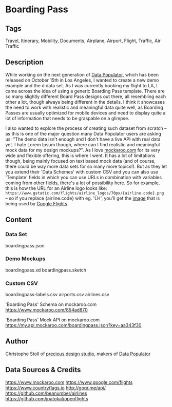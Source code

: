 # Boarding Pass

## Tags
Travel, Itinerary, Mobility, Documents, Airplane, Airport, Flight, Traffic, Air Traffic

## Description
While working on the next generation of [Data Populator](http://www.datapopulator.com), which has been released on October 15th in Los Angeles, I wanted to create a new demo example and the d data set. As I was currently booking my flight to LA, I came across the idea of using a generic Boarding Pass template. There are so many slightly different Board Pass designs out there, all resembling each other a lot, though always being different in the details. I think it showcases the need to work with realistic and meaningful data quite well, as Boarding Passes are usually optimized for mobile devices and need to display quite a lot of information that needs to be graspable on a glimpse.

I also wanted to explore the process of creating such dataset from scratch – as this is one of the major question many Data Populator users are asking us: "The demo data isn't enough and I don't have a live API with real data yet. I hate Lorem Ipsum though, where can I find realistic and meaningful mock data for my design mockups?". As I love [mockaroo.com](https://www.mockaroo.com) for its very wide and flexible offering, this is where I went. It has a lot of limitations though, being mainly focused on text based mock data (and of course, there could be way more data sets for so many more topics!). But as they let you extend their 'Data Schemes' with custom CSV and you can also use 'Template' fields in which you can use URLs in combination with variables coming from other fields, there's a lot of possibility here. So for example, this is how the URL for an Airline logo looks like: `https://www.gstatic.com/flights/airline_logos/70px/{airline.code}.png` – so if you replace {airline.code} with eg. 'LH', you'll get the [image](https://www.gstatic.com/flights/airline_logos/70px/LH.png) that is being used by [Google Flights](https://www.google.com/flights).

## Content

### Data Set
boardingpass.json

### Demo Mockups
boardingpass.xd
boardingpass.sketch

### Custom CSV
boardingpass-labels.csv
airports.csv
airlines.csv

'Boarding Pass' Schema on mockaroo.com
https://www.mockaroo.com/854ad870

'Boarding Pass' Mock API on mockaroo.com
https://my.api.mockaroo.com/boardingpass.json?key=aa343f30

## Author
Christophe Stoll of [precious design studio](http://www.precious-forever.com), makers of [Data Populator](http://www.datapopulator.com)

## Data Sources & Credits
https://www.mockaroo.com
https://www.google.com/flights
https://www.countryflags.io
http://goqr.me/api/
https://github.com/beanumber/airlines
https://github.com/jpatokal/openflights
